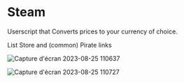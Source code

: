 # Steam
Userscript that Converts prices to your currency of choice.

List Store and (common) Pirate links

![Capture d'écran 2023-08-25 110637](https://github.com/N3ars/Steam-Page-Enhancer/assets/41067116/baf42ab4-157c-4819-bf1d-995a8151ce65)

![Capture d'écran 2023-08-25 110727](https://github.com/N3ars/Steam-Page-Enhancer/assets/41067116/2fe4fb03-b203-4eb9-afcb-2b1c53a5a99f)
